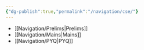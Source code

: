 ```yaml
---
{"dg-publish":true,"permalink":"/navigation/cse/"}
---
```




- [[Navigation/Prelims\|Prelims]]
- [[Navigation/Mains\|Mains]]
- [[Navigation/PYQ\|PYQ]]



